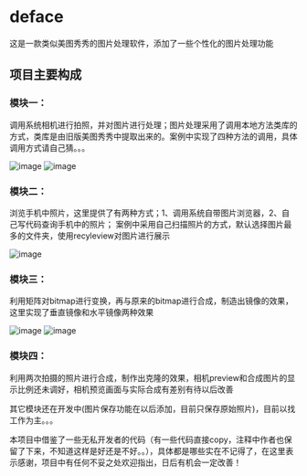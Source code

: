 # deface
这是一款类似美图秀秀的图片处理软件，添加了一些个性化的图片处理功能

## 项目主要构成

### 模块一：

调用系统相机进行拍照，并对图片进行处理；图片处理采用了调用本地方法类库的方式，类库是由旧版美图秀秀中提取出来的。案例中实现了四种方法的调用，具体调用方式请自己猜。。。

![image](https://github.com/wslqm123/deface/blob/master/screenshots/Screenshot_2015-08-28-00-43-40.png)
![image](https://github.com/wslqm123/deface/blob/master/screenshots/Screenshot_2015-08-28-00-43-59.png)

### 模块二：

浏览手机中照片，这里提供了有两种方式；1、调用系统自带图片浏览器，2、自己写代码查询手机中的照片；
案例中采用自己扫描照片的方式，默认选择图片最多的文件夹，使用recyleview对图片进行展示

![image](https://github.com/wslqm123/deface/blob/master/screenshots/Screenshot_2015-08-28-00-40-46.png)

### 模块三：

利用矩阵对bitmap进行变换，再与原来的bitmap进行合成，制造出镜像的效果，这里实现了垂直镜像和水平镜像两种效果

![image](https://github.com/wslqm123/deface/blob/master/screenshots/Screenshot_2015-08-28-00-44-49.png)
![image](https://github.com/wslqm123/deface/blob/master/screenshots/Screenshot_2015-08-28-00-45-01.png)

### 模块四：

利用两次拍摄的照片进行合成，制作出克隆的效果，相机preview和合成图片的显示比例还未调好，相机预览画面与实际合成有差别有待以后改善

其它模块还在开发中(图片保存功能在以后添加，目前只保存原始照片)，目前以找工作为主。。。

本项目中借鉴了一些无私开发者的代码（有一些代码直接copy，注释中作者也保留了下来，不知道这样是好还是不好。。），具体都是哪些实在不记得了，在这里表示感谢，项目中有任何不妥之处欢迎指出，日后有机会一定改善！
